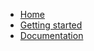 <!-- docs/_sidebar.md -->

* [Home](/#staple-api)
* [Getting started](tutorial/)
* [Documentation](docs/)
